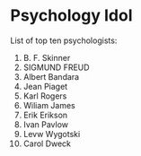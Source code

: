# Psychology Idol
List of top ten psychologists:

1. B. F. Skinner
1. SIGMUND FREUD
1. Albert Bandara
1. Jean Piaget
1. Karl Rogers
1. Wiliam James
1. Erik Erikson
1. Ivan Pavlow
1. Levw Wygotski
1. Carol Dweck
